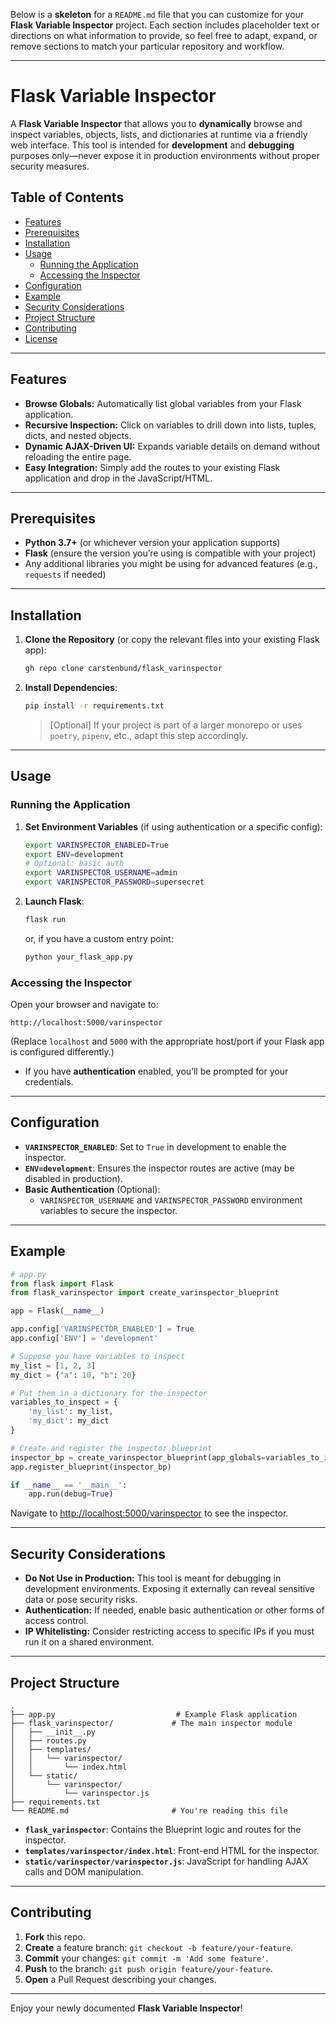 Below is a **skeleton** for a `README.md` file that you can customize for your **Flask Variable Inspector** project. Each section includes placeholder text or directions on what information to provide, so feel free to adapt, expand, or remove sections to match your particular repository and workflow.

---

# Flask Variable Inspector

A **Flask Variable Inspector** that allows you to **dynamically** browse and inspect variables, objects, lists, and dictionaries at runtime via a friendly web interface. This tool is intended for **development** and **debugging** purposes only—never expose it in production environments without proper security measures.

## Table of Contents

- [Features](#features)
- [Prerequisites](#prerequisites)
- [Installation](#installation)
- [Usage](#usage)
  - [Running the Application](#running-the-application)
  - [Accessing the Inspector](#accessing-the-inspector)
- [Configuration](#configuration)
- [Example](#example)
- [Security Considerations](#security-considerations)
- [Project Structure](#project-structure)
- [Contributing](#contributing)
- [License](#license)

---

## Features

- **Browse Globals:** Automatically list global variables from your Flask application.
- **Recursive Inspection:** Click on variables to drill down into lists, tuples, dicts, and nested objects.
- **Dynamic AJAX-Driven UI:** Expands variable details on demand without reloading the entire page.
- **Easy Integration:** Simply add the routes to your existing Flask application and drop in the JavaScript/HTML.

---

## Prerequisites

- **Python 3.7+** (or whichever version your application supports)
- **Flask** (ensure the version you’re using is compatible with your project)
- Any additional libraries you might be using for advanced features (e.g., `requests` if needed)

---

## Installation

1. **Clone the Repository** (or copy the relevant files into your existing Flask app):
   ```bash
   gh repo clone carstenbund/flask_varinspector
   ```
2. **Install Dependencies**:
   ```bash
   pip install -r requirements.txt
   ```
   > \[Optional\] If your project is part of a larger monorepo or uses `poetry`, `pipenv`, etc., adapt this step accordingly.

---

## Usage

### Running the Application

1. **Set Environment Variables** (if using authentication or a specific config):
   ```bash
   export VARINSPECTOR_ENABLED=True
   export ENV=development
   # Optional: basic auth
   export VARINSPECTOR_USERNAME=admin
   export VARINSPECTOR_PASSWORD=supersecret
   ```
2. **Launch Flask**:
   ```bash
   flask run
   ```
   or, if you have a custom entry point:
   ```bash
   python your_flask_app.py
   ```

### Accessing the Inspector

Open your browser and navigate to:

```
http://localhost:5000/varinspector
```

(Replace `localhost` and `5000` with the appropriate host/port if your Flask app is configured differently.)

- If you have **authentication** enabled, you’ll be prompted for your credentials.

---

## Configuration

- **`VARINSPECTOR_ENABLED`**: Set to `True` in development to enable the inspector.  
- **`ENV=development`**: Ensures the inspector routes are active (may be disabled in production).
- **Basic Authentication** (Optional):
  - `VARINSPECTOR_USERNAME` and `VARINSPECTOR_PASSWORD` environment variables to secure the inspector.

---

## Example

```python
# app.py
from flask import Flask
from flask_varinspector import create_varinspector_blueprint

app = Flask(__name__)

app.config['VARINSPECTOR_ENABLED'] = True
app.config['ENV'] = 'development'

# Suppose you have variables to inspect
my_list = [1, 2, 3]
my_dict = {"a": 10, "b": 20}

# Put them in a dictionary for the inspector
variables_to_inspect = {
    'my_list': my_list,
    'my_dict': my_dict
}

# Create and register the inspector blueprint
inspector_bp = create_varinspector_blueprint(app_globals=variables_to_inspect)
app.register_blueprint(inspector_bp)

if __name__ == '__main__':
    app.run(debug=True)
```

Navigate to [http://localhost:5000/varinspector](http://localhost:5000/varinspector) to see the inspector.

---

## Security Considerations

- **Do Not Use in Production:** This tool is meant for debugging in development environments. Exposing it externally can reveal sensitive data or pose security risks.
- **Authentication:** If needed, enable basic authentication or other forms of access control.  
- **IP Whitelisting:** Consider restricting access to specific IPs if you must run it on a shared environment.

---

## Project Structure

```
.
├── app.py                           # Example Flask application
├── flask_varinspector/             # The main inspector module
│   ├── __init__.py
│   ├── routes.py
│   ├── templates/
│   │   └── varinspector/
│   │       └── index.html
│   └── static/
│       └── varinspector/
│           └── varinspector.js
├── requirements.txt
└── README.md                       # You're reading this file
```

- **`flask_varinspector`**: Contains the Blueprint logic and routes for the inspector.  
- **`templates/varinspector/index.html`**: Front-end HTML for the inspector.  
- **`static/varinspector/varinspector.js`**: JavaScript for handling AJAX calls and DOM manipulation.

---

## Contributing

1. **Fork** this repo.
2. **Create** a feature branch: `git checkout -b feature/your-feature`.
3. **Commit** your changes: `git commit -m 'Add some feature'`.
4. **Push** to the branch: `git push origin feature/your-feature`.
5. **Open** a Pull Request describing your changes.

---
Enjoy your newly documented **Flask Variable Inspector**!
